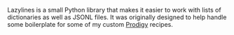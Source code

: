 Lazylines is a small Python library that makes it easier to work with
lists of dictionaries as well as JSONL files. It was originally designed
to help handle some boilerplate for some of my custom [Prodigy](https://prodi.gy)
recipes.
